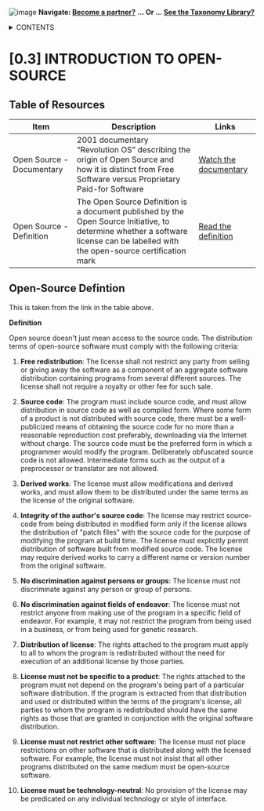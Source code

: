 ![image](https://user-images.githubusercontent.com/112073913/188821900-0c411acf-fbdd-4163-adc9-3ba4e2be78df.png)
**Navigate: [Become a partner?](https://github.com/FD-SustainableFinance/l6l-PARTNERS)**
**... Or ... [See the Taxonomy Library?](https://github.com/orgs/FD-SustainableFinance/projects/2)**

<details><summary>CONTENTS</summary>
<p>

[0] [OS-SFT OVERVIEW](https://github.com/FD-SustainableFinance/0-OS-SFT-OVERVIEW/blob/main/README.md)

- [0.1] [OS-SFT HISTORY](https://github.com/FD-SustainableFinance/0.1-OS-SFT-OVERVIEW-this-page-/blob/main/README.md)

- [0.2] [TAXONOMIES, FINANCIAL LIFE ON EARTH & THE BIG GREEN SHORT](https://github.com/FD-SustainableFinance/0.2-TAXONOMIES-FINANCIAL-LIFE-ON-EARTH/blob/main/README.md)

- [0.3] [INTRODUCTION TO OPEN-SOURCE](https://github.com/FD-SustainableFinance/0.3-INTRODUCTION-TO-OPEN-SOURCE/blob/main/README.md)

[1] [TAXONOMY FILES](https://github.com/FD-SustainableFinance/01-TAXONOMY-FILES)

[2] [TAXONOMY TOOLS](https://github.com/FD-SustainableFinance/02-TAXONOMY-TOOLS)

[3] [TAXONOMY RESEARCH PAPERS](https://github.com/FD-SustainableFinance/03-TAXONOMY-RESEARCH-PAPERS)

[4] [TAXONOMY USE CASES](https://github.com/FD-SustainableFinance/04-TAXONOMY-USE-CASES)

[5] [TAXONOMY BACKLOG](https://github.com/FD-SustainableFinance/05-TAXONOMY-BACKLOG)

[6] [PARTNERS](https://github.com/FD-SustainableFinance/06-PARTNERS)

[7] [NEWS](https://github.com/FD-SustainableFinance/07-NEWS)

[8] [KEY CONTACTS](https://github.com/FD-SustainableFinance/08-KEY-CONTACTS)

[9] [PROJECT GOVERNANCE](https://github.com/FD-SustainableFinance/09-PROJECT-GOVERNANCE)

[10] [INDEX AND GLOSSARY](https://github.com/FD-SustainableFinance/10-INDEX-AND-GLOSSARY/blob/main/README.md)
</p>
</details>

# [0.3] INTRODUCTION TO OPEN-SOURCE

## Table of Resources

| Item | Description | Links |
| ------------- | ------------- | ------------ |
| Open Source - Documentary | 2001 documentary “Revolution OS” describing the origin of Open Source and how it is distinct from Free Software versus Proprietary Paid-for Software | [Watch the documentary](https://www.youtube.com/watch?v=Eluzi70O-P4) |
| Open Source - Definition | The Open Source Definition is a document published by the Open Source Initiative, to determine whether a software license can be labelled with the open-source certification mark | [Read the definition](https://en.wikipedia.org/wiki/The_Open_Source_Definition) |

## Open-Source Defintion
This is taken from the link in the table above.

**Definition**

Open source doesn't just mean access to the source code. The distribution terms of open-source software must comply with the following criteria: 

1. **Free redistribution**: The license shall not restrict any party from selling or giving away the software as a component of an aggregate software distribution containing programs from several different sources. The license shall not require a royalty or other fee for such sale.

2. **Source code**: The program must include source code, and must allow distribution in source code as well as compiled form. Where some form of a product is not distributed with source code, there must be a well-publicized means of obtaining the source code for no more than a reasonable reproduction cost preferably, downloading via the Internet without charge. The source code must be the preferred form in which a programmer would modify the program. Deliberately obfuscated source code is not allowed. Intermediate forms such as the output of a preprocessor or translator are not allowed.

3. **Derived works**: The license must allow modifications and derived works, and must allow them to be distributed under the same terms as the license of the original software.

4. **Integrity of the author's source code**: The license may restrict source-code from being distributed in modified form only if the license allows the distribution of "patch files" with the source code for the purpose of modifying the program at build time. The license must explicitly permit distribution of software built from modified source code. The license may require derived works to carry a different name or version number from the original software.

5. **No discrimination against persons or groups**: The license must not discriminate against any person or group of persons.

6. **No discrimination against fields of endeavor**: The license must not restrict anyone from making use of the program in a specific field of endeavor. For example, it may not restrict the program from being used in a business, or from being used for genetic research.

7. **Distribution of license**: The rights attached to the program must apply to all to whom the program is redistributed without the need for execution of an additional license by those parties.

8. **License must not be specific to a product**: The rights attached to the program must not depend on the program's being part of a particular software distribution. If the program is extracted from that distribution and used or distributed within the terms of the program's license, all parties to whom the program is redistributed should have the same rights as those that are granted in conjunction with the original software distribution.

9. **License must not restrict other software**: The license must not place restrictions on other software that is distributed along with the licensed software. For example, the license must not insist that all other programs distributed on the same medium must be open-source software.

10. **License must be technology-neutral**: No provision of the license may be predicated on any individual technology or style of interface.
